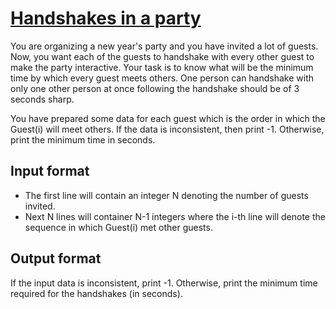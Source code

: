 # [Handshakes in a party][link]

You are organizing a new year's party and you have invited a lot of guests. Now, you want each of the guests to handshake with every other guest to make the party interactive. Your task is to know what will be the minimum time by which every guest meets others. One person can handshake with only one other person at once following the handshake should be of 3 seconds sharp.

You have prepared some data for each guest which is the order in which the Guest(i) will meet others. If the data is inconsistent, then print -1. Otherwise, print the minimum time in seconds.

## Input format

- The first line will contain an integer N denoting the number of guests invited.
- Next N lines will container N-1 integers where the i-th line will denote the sequence in which Guest(i) met other guests.

## Output format

If the input data is inconsistent, print -1. Otherwise, print the minimum time required for the handshakes (in seconds).

[link]: https://www.hackerearth.com/practice/algorithms/graphs/breadth-first-search/practice-problems/algorithm/handshakes-4-de17857e/
